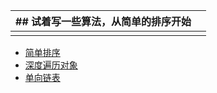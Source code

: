 ﻿|## 试着写一些算法，从简单的排序开始|  |
|-------------------|--|
|                   |  |

- [简单排序](https://github.com/gdrpAPeng/DataStructure/blob/master/Sort)
- [深度遍历对象](https://github.com/gdrpAPeng/DataStructure/blob/master/deepToUpperCase.md)
- [单向链表](https://github.com/gdrpAPeng/DataStructure/blob/master/LinkedList.md)